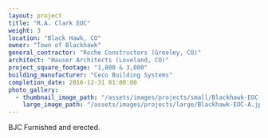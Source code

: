 ```yaml
---
layout: project
title: "R.A. Clark EOC"
weight: 3
location: "Black Hawk, CO"
owner: "Town of Blackhawk"
general_contractor: "Roche Constructors (Greeley, CO)"
architect: "Hauser Architects (Loveland, CO)"
project_square_footage: "1,800 & 3,000"
building_manufacturer: "Ceco Building Systems"
completion_date: 2016-12-31 01:00:00
photo_gallery:
  - thumbnail_image_path: "/assets/images/projects/small/Blackhawk-EOC-A.jpg"
    large_image_path: "/assets/images/projects/large/Blackhawk-EOC-A.jpg"
---
```

BJC Furnished and erected.

